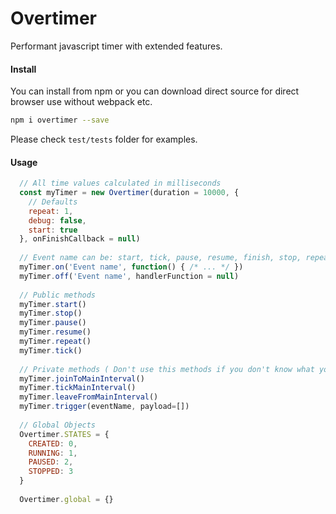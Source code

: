 # Overtimer
Performant javascript timer with extended features.

#### Install

You can install from npm or you can download direct source for direct browser use without webpack etc.
``` bash
npm i overtimer --save
```

Please check `test/tests` folder for examples.

#### Usage
``` javascript
  // All time values calculated in milliseconds
  const myTimer = new Overtimer(duration = 10000, {
    // Defaults
    repeat: 1,
    debug: false,
    start: true
  }, onFinishCallback = null)
  
  // Event name can be: start, tick, pause, resume, finish, stop, repeat, update
  myTimer.on('Event name', function() { /* ... */ })
  myTimer.off('Event name', handlerFunction = null)
  
  // Public methods
  myTimer.start()
  myTimer.stop()
  myTimer.pause()
  myTimer.resume()
  myTimer.repeat()
  myTimer.tick()
  
  // Private methods ( Don't use this methods if you don't know what you doing )
  myTimer.joinToMainInterval()
  myTimer.tickMainInterval()
  myTimer.leaveFromMainInterval()
  myTimer.trigger(eventName, payload=[])
  
  // Global Objects
  Overtimer.STATES = {
    CREATED: 0,
    RUNNING: 1,
    PAUSED: 2,
    STOPPED: 3
  }
  
  Overtimer.global = {}
  
```
